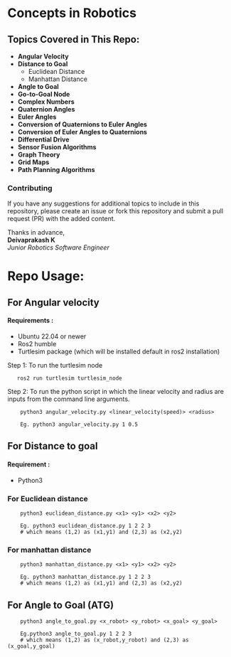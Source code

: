 # Concepts in Robotics

## Topics Covered in This Repo:

- **Angular Velocity**
- **Distance to Goal**  
    - Euclidean Distance  
    - Manhattan Distance
- **Angle to Goal**
- **Go-to-Goal Node**
- **Complex Numbers**
- **Quaternion Angles**
- **Euler Angles**
- **Conversion of Quaternions to Euler Angles**
- **Conversion of Euler Angles to Quaternions**
- **Differential Drive**
- **Sensor Fusion Algorithms**
- **Graph Theory**
- **Grid Maps**
- **Path Planning Algorithms**

### Contributing

If you have any suggestions for additional topics to include in this repository, please create an issue or fork this repository and submit a pull request (PR) with the added content.

Thanks in advance,  
**Deivaprakash K**   
*Junior Robotics Software Engineer*

# Repo Usage:
## For Angular velocity
#### Requirements :
- Ubuntu 22.04 or newer
- Ros2 humble
- Turtlesim package (which will be installed default in ros2 installation)

Step 1: To run the turtlesim node

       ros2 run turtlesim turtlesim_node

Step 2: To run the python script in which the linear velocity and radius are inputs from the command line arguments.
  
        python3 angular_velocity.py <linear_velocity(speed)> <radius>

        Eg. python3 angular_velocity.py 1 0.5

## For Distance to goal

#### Requirement :
- Python3

### For Euclidean distance

        python3 euclidean_distance.py <x1> <y1> <x2> <y2>

        Eg. python3 euclidean_distance.py 1 2 2 3
        # which means (1,2) as (x1,y1) and (2,3) as (x2,y2)

### For manhattan distance

        python3 manhattan_distance.py <x1> <y1> <x2> <y2>

        Eg. python3 manhattan_distance.py 1 2 2 3
        # which means (1,2) as (x1,y1) and (2,3) as (x2,y2)

## For Angle to Goal (ATG)

        python3 angle_to_goal.py <x_robot> <y_robot> <x_goal> <y_goal>

        Eg.python3 angle_to_goal.py 1 2 2 3
        # which means (1,2) as (x_robot,y_robot) and (2,3) as (x_goal,y_goal)

